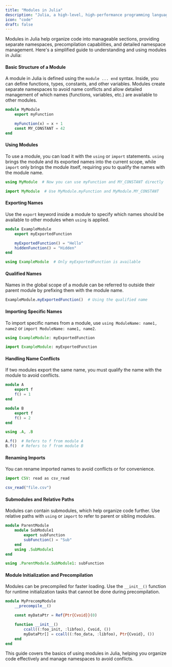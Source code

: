 ```yaml
---
title: "Modules in Julia"
description: "Julia, a high-level, high-performance programming language, is designed for technical computing"
icon: "code"
draft: false
---
```


Modules in Julia help organize code into manageable sections, providing separate namespaces, precompilation capabilities, and detailed namespace management. Here's a simplified guide to understanding and using modules in Julia:

#### Basic Structure of a Module
A module in Julia is defined using the `module ... end` syntax. Inside, you can define functions, types, constants, and other variables. Modules create separate namespaces to avoid name conflicts and allow detailed management of which names (functions, variables, etc.) are available to other modules.

```julia
module MyModule
    export myFunction

    myFunction(x) = x + 1
    const MY_CONSTANT = 42
end
```

#### Using Modules
To use a module, you can load it with the `using` or `import` statements. `using` brings the module and its exported names into the current scope, while `import` only brings the module itself, requiring you to qualify the names with the module name.

```julia
using MyModule  # Now you can use myFunction and MY_CONSTANT directly

import MyModule  # Use MyModule.myFunction and MyModule.MY_CONSTANT
```

#### Exporting Names
Use the `export` keyword inside a module to specify which names should be available to other modules when `using` is applied.

```julia
module ExampleModule
    export myExportedFunction

    myExportedFunction() = "Hello"
    hiddenFunction() = "Hidden"
end

using ExampleModule  # Only myExportedFunction is available
```

#### Qualified Names
Names in the global scope of a module can be referred to outside their parent module by prefixing them with the module name.

```julia
ExampleModule.myExportedFunction()  # Using the qualified name
```

#### Importing Specific Names
To import specific names from a module, use `using ModuleName: name1, name2` or `import ModuleName: name1, name2`.

```julia
using ExampleModule: myExportedFunction

import ExampleModule: myExportedFunction
```

#### Handling Name Conflicts
If two modules export the same name, you must qualify the name with the module to avoid conflicts.

```julia
module A
    export f
    f() = 1
end

module B
    export f
    f() = 2
end

using .A, .B

A.f()  # Refers to f from module A
B.f()  # Refers to f from module B
```

#### Renaming Imports
You can rename imported names to avoid conflicts or for convenience.

```julia
import CSV: read as csv_read

csv_read("file.csv")
```

#### Submodules and Relative Paths
Modules can contain submodules, which help organize code further. Use relative paths with `using` or `import` to refer to parent or sibling modules.

```julia
module ParentModule
    module SubModule1
        export subFunction
        subFunction() = "Sub"
    end
    using .SubModule1
end

using .ParentModule.SubModule1: subFunction
```

#### Module Initialization and Precompilation
Modules can be precompiled for faster loading. Use the `__init__()` function for runtime initialization tasks that cannot be done during precompilation.

```julia
module MyPrecompModule
    __precompile__()

    const myDataPtr = Ref{Ptr{Cvoid}}(0)

    function __init__()
        ccall((:foo_init, :libfoo), Cvoid, ())
        myDataPtr[] = ccall((:foo_data, :libfoo), Ptr{Cvoid}, ())
    end
end
```

This guide covers the basics of using modules in Julia, helping you organize code effectively and manage namespaces to avoid conflicts.
